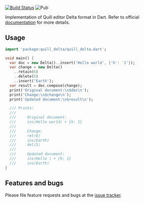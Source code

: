 [![Build Status](https://travis-ci.org/pulyaevskiy/quill-delta-dart.svg?branch=master)](https://travis-ci.org/pulyaevskiy/quill-delta-dart) ![Pub](https://img.shields.io/pub/v/quill_delta.svg)

Implementation of Quill editor Delta format in Dart. Refer to official
[documentation][] for more details.

[documentation]: https://quilljs.com/docs/delta/

## Usage

```dart
import 'package:quill_delta/quill_delta.dart';

void main() {
  var doc = new Delta()..insert('Hello world', {'h': '1'});
  var change = new Delta()
    ..retain(6)
    ..delete(5)
    ..insert('Earth');
  var result = doc.compose(change);
  print('Original document:\n$doc\n');
  print('Change:\n$change\n');
  print('Updated document:\n$result\n');

  /// Prints:
  ///
  ///     Original document:
  ///     ins⟨Hello world⟩ + {h: 1}
  ///
  ///     Change:
  ///     ret⟨6⟩
  ///     ins⟨Earth⟩
  ///     del⟨5⟩
  ///
  ///     Updated document:
  ///     ins⟨Hello ⟩ + {h: 1}
  ///     ins⟨Earth⟩
}
```

## Features and bugs

Please file feature requests and bugs at the [issue tracker][tracker].

[tracker]: https://github.com/pulyaevskiy/quill-delta-dart/issues
